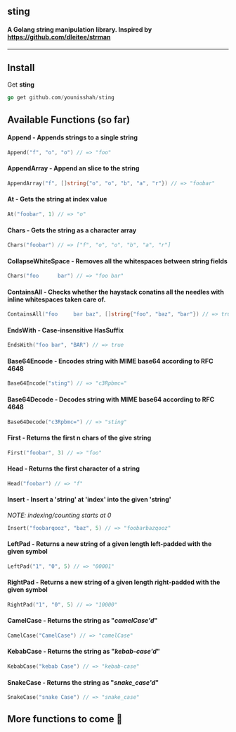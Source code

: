## sting
#### A Golang string manipulation library. Inspired by https://github.com/dleitee/strman
--------

Install
--------

Get __sting__

```go
go get github.com/younisshah/sting
```

## Available Functions (__so far__)

#### Append - Appends strings to a single string
```go
Append("f", "o", "o") // => "foo"
```

#### AppendArray - Append an slice to the string
```go
AppendArray("f", []string{"o", "o", "b", "a", "r"}) // => "foobar"
```

#### At - Gets the string at index value
```go
At("foobar", 1) // => "o"
```

#### Chars - Gets the string as a character array
```go
Chars("foobar") // => ["f", "o", "o", "b", "a", "r"]
```

#### CollapseWhiteSpace - Removes all the whitespaces between string fields
```go
Chars("foo      bar") // => "foo bar"
```

#### ContainsAll - Checks whether the haystack conatins all the needles with inline whitespaces taken care of.
```go
ContainsAll("foo     bar baz", []string{"foo", "baz", "bar"}) // => true
```

#### EndsWith - Case-insensitive HasSuffix
```go
EndsWith("foo bar", "BAR") // => true
```

#### Base64Encode - Encodes string with MIME base64 according to RFC 4648
```go
Base64Encode("sting") // => "c3Rpbmc="
```

#### Base64Decode - Decodes string with MIME base64 according to RFC 4648
```go
Base64Decode("c3Rpbmc=") // => "sting"
```

#### First - Returns the first n chars of the give string
```go
First("foobar", 3) // => "foo"
```

#### Head - Returns the first character of a string
```go
Head("foobar") // => "f"
```

#### Insert - Insert a 'string' at 'index' into the given 'string'
_NOTE: indexing/counting starts at 0_
```go
Insert("foobarqooz", "baz", 5) // => "foobarbazqooz"
```

#### LeftPad - Returns a new string of a given length left-padded with the given symbol
```go
LeftPad("1", "0", 5) // => "00001"
```

#### RightPad - Returns a new string of a given length right-padded with the given symbol
```go
RightPad("1", "0", 5) // => "10000"
```

#### CamelCase - Returns the string as "_camelCase'd_"
```go
CamelCase("CamelCase") // => "camelCase"
```

#### KebabCase - Returns the string as "_kebab-case'd_"
```go
KebabCase("kebab Case") // => "kebab-case"
```

#### SnakeCase - Returns the string as "_snake_case'd_"
```go
SnakeCase("snake Case") // => "snake_case"
```

## More functions to come :construction_worker:
